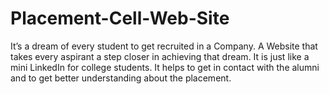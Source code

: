 # Placement-Cell-Web-Site
 It’s a dream of every student to get recruited in a Company. A Website that takes every aspirant a step closer in achieving that dream. It is just like a mini LinkedIn for college students. It helps to get in contact with the alumni and to get better understanding about the placement.
